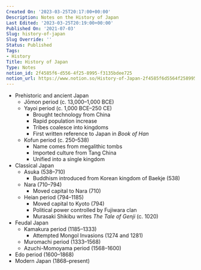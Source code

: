 ```yaml
---
Created On: '2023-03-25T20:17:00+00:00'
Description: Notes on the History of Japan
Last Edited: '2023-03-25T20:19:00+00:00'
Published On: '2021-07-03'
Slug: history-of-japan
Slug Override: ''
Status: Published
Tags:
- History
Title: History of Japan
Type: Notes
notion_id: 2f4585f6-d556-4f25-8995-f3135bdee725
notion_url: https://www.notion.so/History-of-Japan-2f4585f6d5564f258995f3135bdee725
---
```

<ul>
<li>Prehistoric and ancient Japan
<ul>
<li>Jōmon period (c. 13,000–1,000 BCE)</li>
<li>Yayoi period (c. 1,000 BCE–250 CE)
<ul>
<li>Brought technology from China</li>
<li>Rapid population increase</li>
<li>Tribes coalesce into kingdoms</li>
<li>First written reference to Japan in <em>Book of Han</em></li>
</ul></li>
<li>Kofun period (c. 250–538)
<ul>
<li>Name comes from megalithic tombs</li>
<li>Imported culture from Tang China</li>
<li>Unified into a single kingdom</li>
</ul></li>
</ul></li>
<li>Classical Japan
<ul>
<li>Asuka (538–710)
<ul>
<li>Buddhism introduced from Korean kingdom of Baekje (538)</li>
</ul></li>
<li>Nara (710–794)
<ul>
<li>Moved capital to Nara (710)</li>
</ul></li>
<li>Heian period (794–1185)
<ul>
<li>Moved capital to Kyoto (794)</li>
<li>Political power controlled by Fujiwara clan</li>
<li>Murasaki Shikibu writes <em>The Tale of Genji</em> (c. 1020)</li>
</ul></li>
</ul></li>
<li>Feudal Japan
<ul>
<li>Kamakura period (1185–1333)
<ul>
<li>Attempted Mongol Invasions (1274 and 1281)</li>
</ul></li>
<li>Muromachi period (1333–1568)</li>
<li>Azuchi-Momoyama period (1568–1600)</li>
</ul></li>
<li>Edo period (1600–1868)</li>
<li>Modern Japan (1868–present)</li>
</ul>
